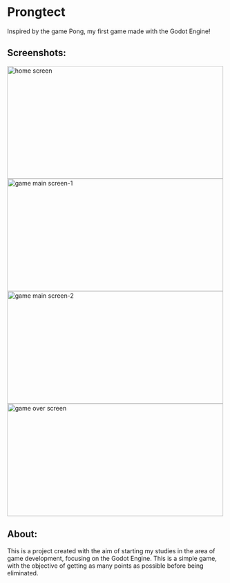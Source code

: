 # Prongtect
Inspired by the game Pong, my first game made with the Godot Engine!

## Screenshots:
<img src="https://github.com/RiannReis/Prongtect/assets/106779395/e49f9bdd-4d1b-409b-86e9-8fb44da4fff4" alt="home screen" width="500" height="260">

<img src="https://github.com/RiannReis/Prongtect/assets/106779395/3cb1810f-230d-454a-9110-467f74997f7a" alt="game main screen-1" width="500" height="260">

<img src="https://github.com/RiannReis/Prongtect/assets/106779395/bb74dc0d-afa0-4c70-b1ae-36748b6ff3ff" alt="game main screen-2" width="500" height="260">

<img src="https://github.com/RiannReis/Prongtect/assets/106779395/0a99c126-0c75-41bb-a0de-5bcccf6e938b" alt="game over screen" width="500" height="260">

## About:
This is a project created with the aim of starting my studies in the area of game development, focusing on the Godot Engine. This is a simple game, with the objective of getting as many points as possible before being eliminated.
